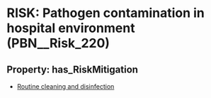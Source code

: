 # RISK: __Pathogen contamination in hospital environment__ (PBN__Risk_220)

## Property: has_RiskMitigation

* [Routine cleaning and disinfection](PBN__RiskMitigation_264)

